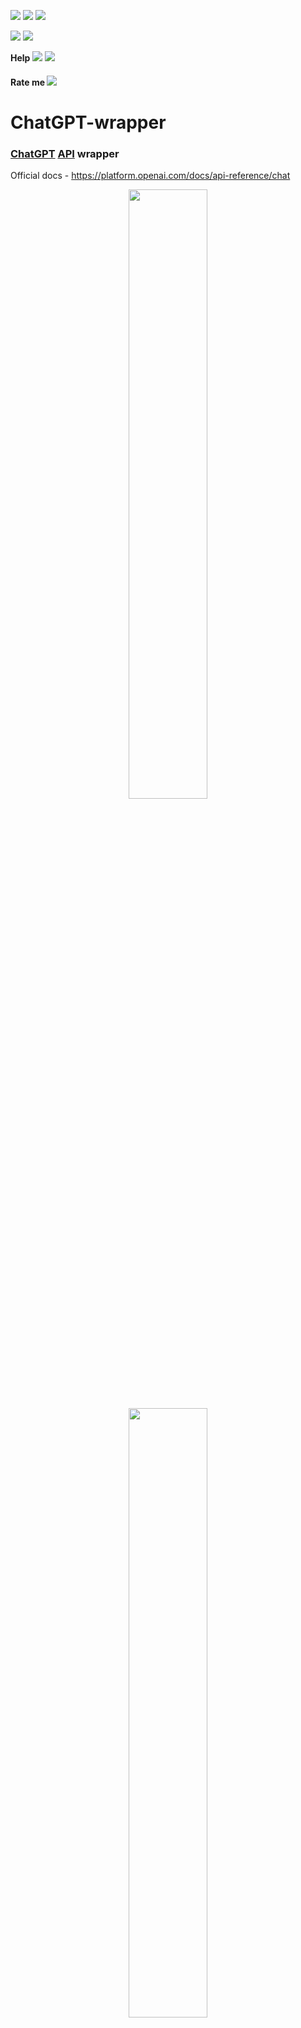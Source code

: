 [<img src="https://img.shields.io/npm/v/chatgpt-wrapper">](https://www.npmjs.com/package/chatgpt-wrapper) [<img src="https://img.shields.io/npm/l/chatgpt-wrapper">](https://github.com/TABmk/chatgpt-wrapper/blob/master/LICENSE) <img src="https://badgen.net/npm/types/chatgpt-wrapper">

<img src="https://badgen.net/npm/dt/chatgpt-wrapper">
<img src="https://badgen.net/npm/dm/chatgpt-wrapper">

__Help__ [<img src="https://img.shields.io/github/issues/tabmk/chatgpt-wrapper">](https://github.com/TABmk/chatgpt-wrapper/issues?q=is%3Aopen+is%3Aissue) [<img src="https://img.shields.io/github/issues-pr/tabmk/chatgpt-wrapper">](https://github.com/TABmk/chatgpt-wrapper/pulls?q=is%3Aopen+is%3Apr)

#### __Rate me__ [<img src="https://img.shields.io/github/stars/tabmk/chatgpt-wrapper?style=social">](https://github.com/TABmk/chatgpt-wrapper)

# __ChatGPT-wrapper__

### __[ChatGPT](https://openai.com/blog/chatgpt/) [API](https://platform.openai.com/docs/api-reference/chat) wrapper__

Official docs - https://platform.openai.com/docs/api-reference/chat
<p align="center">
<img width="50%" src="./imgs/1.jpeg">
<img width="50%" src="./imgs/2.jpeg">
<img width="50%" src="./imgs/3.jpeg">
</p>

## Features
- types included
- docs are included
- [Stream](https://platform.openai.com/docs/api-reference/chat/create#chat/create-stream) included

## Install
`npm i chatgpt-wrapper` 

  or

`yarn add chatgpt-wrapper`

## Usage
### Import
#### CommonJS

`const { ChatGPT } = require('chatgpt-wrapper');`

#### Modules
`import { ChatGPT } from 'chatgpt-wrapper';`

with Types

`import { ChatGPT, Message, ReqBody, ResBody } from 'chatgpt-wrapper';`

### New instance


- **API_KEY** *(Required)*: Visit your [API Keys](https://platform.openai.com/account/api-keys) page to retrieve the API key

- **ORG** *(Optional)*: For users who belong to multiple organizations, you can specify which organization is used for an API request. Usage from these API requests will count against the specified organization's subscription quota. [Get Org ID here](https://platform.openai.com/account/org-settings).

- **URL** *(Optional)*: API endpoint. Default set to ['Create chat completion' method](https://platform.openai.com/docs/api-reference/chat/create).

- **MODEL** *(Optional)*: Model for requests, where not specified. Default is 'gpt-3.5-turbo'. [Models list](https://platform.openai.com/docs/models/model-endpoint-compatibility).

``` javascript
const chat = new ChatGPT({
  API_KEY: '...', // Your API KEY (Required)
  ORG: '...',     // Your organization (Optional)
  URL: '...',     // API endpoint (Optional)
  MODEL: '...',   // Custom default model (Optional)
});
```

### Error Handling

Don't forget to catch errors from your requests since OpenAI API sometimes returns an error message instead of response.

"[API error](https://github.com/TABmk/chatgpt-wrapper/blob/master/index.ts#L266)" errors returns [APIError](https://github.com/TABmk/chatgpt-wrapper/blob/master/index.ts#L195) type.

#### async/await
``` javascript
try {
  const answer = await chat.send('question');
  // ...
} catch (err) {
  // handle error
}
```

#### Promise
``` javascript
chat.send('question')
  .then((answer) => { /* ... */ })
  .catch((err) => { /* handle error */ });
```

## Methods

## .send(content, [fetchOptions])

`send(content: ReqBody | string, fetchOptions: RequestInit = {}): Promise<ResBody>`

- content - string or [ReqBody](#ReqBody)
- fetchOptions - [optional] [node-fetch options](https://www.npmjs.com/package/node-fetch#options)

Use this method to send a request to ChatGPT API

Raw string equals to
``` javascript
{
  model: 'gpt-3.5-turbo',
  messages: [{
    role: 'user',
    content: 'YOUR STRING',
  }],
}
```

⚠️ To use stream option, use .stream() method! ⚠️

Examples:
``` javascript
const answer = await chat.send('what is JavaScript');

console.log(answer.choices[0].message);
```
``` javascript
chat.send('what is JavaScript').then((answer) => {
  console.log(answer.choices[0].message);
});
```
``` javascript
const answer = await chat.send({
  model: 'gpt-3.5-turbo-0301',
  messages: [{
    role: 'user',
    content: 'what is JavaScript',
  }],
  max_tokens: 200,
});

console.log(answer.choices[0].message);
```

## .stream(content, [fetchOptions])

`stream(content: ReqBody | string, fetchOptions: RequestInit = {}): Promise<ResBody>`

- content - string or [ReqBody](#ReqBody)
- fetchOptions - [optional] [node-fetch options](https://www.npmjs.com/package/node-fetch#options)

Use this method to send a request to ChatGPT API and get steam response back

Raw string equals to
``` javascript
{
  model: 'gpt-3.5-turbo',
  stream: true,
  messages: [{
    role: 'user',
    content: 'YOUR STRING',
  }],
}
```

Examples:
``` javascript
(async () => {
  const answer = await chat.stream('what is JavaScript in 200 words');

  answer.pipe(process.stdout);
})();
```

## How to implement "stop" command
Since you can pass options to fetch, you can abort request with AbortController. [See fetch docs](https://www.npmjs.com/package/node-fetch#request-cancellation-with-abortsignal).

Example:
``` javascript
const controller = new AbortController();
const doStop = () => controller.abort();

// ...

const answer = await chat.stream('generate some long story', {
    signal: controller.signal,
});

answer.pipe(process.stdout);
```

Now, if you call doStop(), the controller will abort the request along with the stream.

## Types

### Message

Message in [chat format](https://platform.openai.com/docs/guides/chat/introduction)

Source: [index.ts#L4](https://github.com/TABmk/chatgpt-wrapper/blob/master/index.ts#L4)
### FunctionModel

Function model description. [See more](https://platform.openai.com/docs/guides/gpt/function-calling)

Source: [index.ts#L46](https://github.com/TABmk/chatgpt-wrapper/blob/master/index.ts#L46)

### ReqBody

Request body

Source: [index.ts#L70](https://github.com/TABmk/chatgpt-wrapper/blob/master/index.ts#L70)

### ResBody

Response body

Source: [index.ts#L188](https://github.com/TABmk/chatgpt-wrapper/blob/master/index.ts#L188)

### APIError

OpenAI API error

Source: [index.ts#L263](https://github.com/TABmk/chatgpt-wrapper/blob/master/index.ts#L263)
